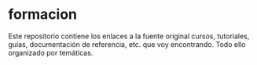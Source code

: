 # formacion
Este repositorio contiene los enlaces a la fuente original cursos, tutoriales, guías, documentación de referencia, etc. que voy encontrando. Todo ello organizado por temáticas.
